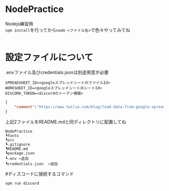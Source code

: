 # NodePractice
Nodejs練習用  
`npm install`を行ってから`node <ファイル名>`で色々やってみてね  
<br>
# 設定ファイルについて
.envファイル及びcredentials.jsonは別途用意が必要
```.env:.env
SPREADSHEET_ID=<googleスプレッドシートのファイルId>
WORKSHEET_ID=<googleスプレッドシートのシートId>
DISCORD_TOKEN=<discordのトークン情報>
```

```credentials.json:credentials.json
{
    "comment":"https://www.twilio.com/blog/load-data-from-google-spreadsheet-jp を参考に作成すること"
}
```
上記2ファイルをREADME.mdと同ディレクトリに配置してね
```txt:ディレクトリ構造
NodePractice
┗fonts
┗src
┗.gitignore
┗README.md
┗package.json
┗.env ←追加
┗credentials.json  ←追加
```
#ディスコードに接続するコマンド
```
npm run discord
```